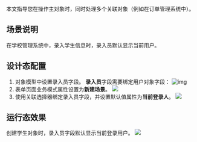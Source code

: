 

本文指导您在操作主对象时，同时处理多个关联对象（例如在订单管理系统中）。



## 场景说明
在学校管理系统中，录入学生信息时，录入员默认显示当前用户。


## 设计态配置

1. 对象模型中设置录入员字段。
**录入员**字段需要绑定用户对象字段：
![img](https://qcloudimg.tencent-cloud.cn/raw/45b3fabb2e8f375b998ccaae540952fe.jpg)
2. 表单页面业务模式属性设置为**新建场景**。
<img src="https://qcloudimg.tencent-cloud.cn/raw/52ef9558347697e7fce1564562d22ec3.jpg"></img>
3. 使用关联选择器绑定录入员字段，并设置默认值属性为**当前登录人**。
<img src="https://qcloudimg.tencent-cloud.cn/raw/19d0afd154c9d11dfc3f10cbdddd7f9b.jpg"></img>

## 运行态效果

创建学生对象时，录入员字段默认显示当前登录用户。
<img src="https://qcloudimg.tencent-cloud.cn/raw/bd49162145cd9f2518a35668e383a3e3.jpg"></img>
